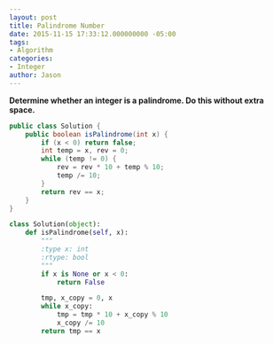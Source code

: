 ```yaml
---
layout: post
title: Palindrome Number
date: 2015-11-15 17:33:12.000000000 -05:00
tags:
- Algorithm
categories:
- Integer
author: Jason
---
```

**Determine whether an integer is a palindrome. Do this without extra space.**

``` java
public class Solution {
    public boolean isPalindrome(int x) {
        if (x < 0) return false;
        int temp = x, rev = 0;
        while (temp != 0) {
            rev = rev * 10 + temp % 10;
            temp /= 10;
        }
        return rev == x;
    }
}
```

``` python
class Solution(object):
    def isPalindrome(self, x):
        """
        :type x: int
        :rtype: bool
        """
        if x is None or x < 0:
            return False

        tmp, x_copy = 0, x
        while x_copy:
            tmp = tmp * 10 + x_copy % 10
            x_copy /= 10
        return tmp == x
```

